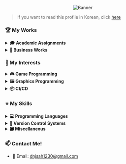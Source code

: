<p align="center"><img src="https://gist.githubusercontent.com/DropFL/555f95048d2ae9dfa5b68c7e1b037e7c/raw/Banner.png" alt="Banner"/></p>

> If you want to read this profile in Korean, click [here](https://github.com/DropFL/DropFL/blob/master/README-ko.md)

### 🏆 My Works

<details>
  <summary><b>🎓 Academic Assignments</b></summary>

  <ul>
    <li>
      <b>Java Programming Practice</b>
      <ul>
        <li><a href="https://github.com/DropFL/Graphics2DTest">Trioz: Rhythmic Platformer Game</a></li>
      </ul>
    </li>
    <li>
      <b>Programming Languages</b>
      <ul>
        <li><a href="https://github.com/DropFL/ProgLang">Kotlin-to-Java Transpiler Project</a></li>
      </ul>
    </li>
    <li>
      <b>Operating Systems</b>
      <ul>
        <li>MFQ Scheduling Simulation Project (<a href="https://github.com/DropFL/OS_PA1">repo</a>, <a href="https://dropfl.github.io/docs/ko/os-pa1/overview/">docs</a>)</li>
        <li><a href="https://github.com/DropFL/OS_PA2">FUSE-based In-memory File System Project</a></li>
      </ul>
    </li>
    <li>
      <b>Open Source Software Practice</b>
      <ul>
        <li><a href="https://github.com/19-1-skku-oss/2019-1-OSS-L3">ChatterBot</a></li>
      </ul>
    </li>
    <li>
      <b>Fundamentals of Machine Learning</b>
      <ul>
        <li><a href="https://github.com/DropFL/ML">Machine Learning Implementation Collection</a></li>
      </ul>
    </li>
  </ul>
</details>

<details>
  <summary><b>💼 Business Works</b></summary>

  <ul>
    <li>
      <b>TODO</b>
    </li>
  </ul>
</details>

### 🎯 My Interests

<details>
  <summary><b>🎮 Game Programming</b></summary>

  <ul>
    <li>Unity Engine</li>
    <li>Unreal Engine</li>
  </ul>
</details>

<details>
  <summary><b>🖼 Graphics Programming</b></summary>

  <ul>
    <li>OpenGL</li>
  </ul>
</details>

<details>
  <summary><b>📦 CI/CD</b></summary>

  <ul>
    <li>Jenkins</li>
    <li>Travis CI</li>
  </ul>
</details>

### ⭐ My Skills

<details>
  <summary><b>💻 Programming Languages</b></summary>

  <ul>
    <li>
      <b>C-Family</b>
      <ul>
        <li>C/C++</li>
        <li>Obj-C</li>
      </ul>
    </li>
    <li>
      <b>Java</b>
      <ul>
        <li>Android</li>
        <li>JNI</li>
      </ul>
    </li>
    <li>
      <b>Script Languages</b>
      <ul>
        <li>Lua</li>
        <li>JavaScript</li>
        <li>Python</li>
      </ul>
    </li>
  </ul>
</details>

<details>
  <summary><b>🧬 Version Control Systems</b></summary>

  <ul>
    <li>Git</li>
    <li>SVN</li>
  </ul>
</details>

<details>
  <summary><b>🗃 Miscellaneous</b></summary>

  <ul>
    <li>GitHub Actions</li>
    <li>Markdown</li>
  </ul>
</details>

### 📫 Contact Me!

* 📧 Email: dnjsah1230@gmail.com
